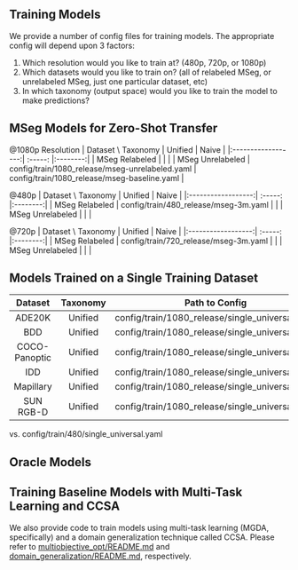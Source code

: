 
## Training Models

We provide a number of config files for training models. The appropriate config will depend upon 3 factors:
1. Which resolution would you like to train at? (480p, 720p, or 1080p)
2. Which datasets would you like to train on? (all of relabeled MSeg, or unrelabeled MSeg, just one particular dataset, etc)
3. In which taxonomy (output space) would you like to train the model to make predictions?

## MSeg Models for Zero-Shot Transfer
@1080p Resolution
| Dataset \ Taxonomy |  Unified |   Naive  |
|:------------------:|  :-----: |:--------:| 
| MSeg Relabeled | | |
| MSeg Unrelabeled | config/train/1080_release/mseg-unrelabeled.yaml | config/train/1080_release/mseg-baseline.yaml |

@480p
| Dataset \ Taxonomy |  Unified |   Naive  |
|:------------------:|  :-----: |:--------:| 
| MSeg Relabeled | config/train/480_release/mseg-3m.yaml | |
| MSeg Unrelabeled |  |  |

@720p
| Dataset \ Taxonomy |  Unified |   Naive  |
|:------------------:|  :-----: |:--------:| 
| MSeg Relabeled | config/train/720_release/mseg-3m.yaml | |
| MSeg Unrelabeled |  |  |

## Models Trained on a Single Training Dataset

| Dataset            |   Taxonomy  |            Path to Config                       |
|:------------------:| :----------:| :---------------------------------------------: |
| ADE20K             |   Unified   | config/train/1080_release/single_universal.yaml |
| BDD                |   Unified   | config/train/1080_release/single_universal.yaml |
| COCO-Panoptic      |   Unified   | config/train/1080_release/single_universal.yaml |
| IDD                |   Unified   | config/train/1080_release/single_universal.yaml |
| Mapillary          |   Unified   | config/train/1080_release/single_universal.yaml |
| SUN RGB-D          |   Unified   | config/train/1080_release/single_universal.yaml |

vs. config/train/480/single_universal.yaml

## Oracle Models

## Training Baseline Models with Multi-Task Learning and CCSA

We also provide code to train models using multi-task learning (MGDA, specifically) and a domain generalization technique called CCSA. Please refer to [multiobjective_opt/README.md]() and [domain_generalization/README.md](), respectively.
